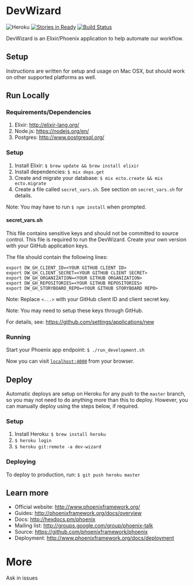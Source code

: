 # DevWizard

![Heroku](https://heroku-badge.herokuapp.com/?app=dev-wizard)
[![Stories in Ready](https://badge.waffle.io/thinkthroughmath/dev_wizard.png?label=ready&title=Ready)](https://waffle.io/thinkthroughmath/dev_wizard)
[![Build Status](https://travis-ci.org/thinkthroughmath/dev_wizard.svg?branch=master)](https://travis-ci.org/thinkthroughmath/dev_wizard)

DevWizard is an Elixir/Phoenix application to help automate our workflow.

## Setup

Instructions are written for setup and usage on Mac OSX, but should work on
other supported platforms as well.

## Run Locally

### Requirements/Dependencies

  1. Elixir: http://elixir-lang.org/
  2. Node.js: https://nodejs.org/en/
  3. Postgres: http://www.postgresql.org/

### Setup

  1. Install Elixir: `$ brew update && brew install elixir`
  2. Install dependencies: `$ mix deps.get`
  3. Create and migrate your database: `$ mix ecto.create && mix ecto.migrate`
  4. Create a file called `secret_vars.sh`. See section on `secret_vars.sh` for details.

  Note: You may have to run `$ npm install` when prompted.

#### secret_vars.sh

This file contains sensitive keys and should not be committed to source control.
This file is required to run the DevWizard. Create your own version with your
GitHub application keys.

The file should contain the following lines:

```
export DW_GH_CLIENT_ID=<YOUR GITHUB CLIENT ID>
export DW_GH_CLIENT_SECRET=<YOUR GITHUB CLIENT SECRET>
export DW_GH_ORGANIZATION=<YOUR GITHUB ORGANIZATION>
export DW_GH_REPOSITORIES=<YOUR GITHUB REPOSITORIES>
export DW_GH_STORYBOARD_REPO=<YOUR GITHUB STORYBOARD REPO>
```

Note: Replace `<...>` with your GitHub client ID and client secret key.

Note: You may need to setup these keys through GitHub.

For details, see: https://github.com/settings/applications/new

### Running

Start your Phoenix app endpoint: `$ ./run_development.sh`

Now you can visit [`localhost:4000`](http://localhost:4000) from your browser.

## Deploy

Automatic deploys are setup on Heroku for any push to the `master` branch, so
you may not need to do anything more than this to deploy. However, you can manually
deploy using the steps below, if required.

### Setup

  1. Install Heroku: `$ brew install heroku`
  2. `$ heroku login`
  3. `$ heroku git:remote -a dev-wizard`

### Deploying

  To deploy to production, run: `$ git push heroku master`

## Learn more

  * Official website: http://www.phoenixframework.org/
  * Guides: http://phoenixframework.org/docs/overview
  * Docs: http://hexdocs.pm/phoenix
  * Mailing list: http://groups.google.com/group/phoenix-talk
  * Source: https://github.com/phoenixframework/phoenix
  * Deployment: http://www.phoenixframework.org/docs/deployment

# More

Ask in issues
